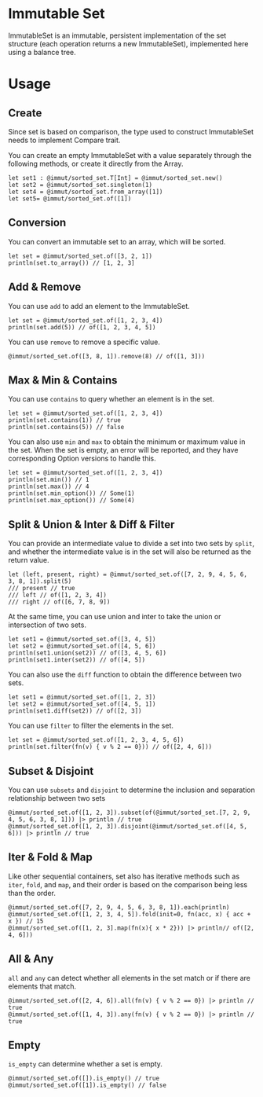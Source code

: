 # Immutable Set

ImmutableSet is an immutable, persistent implementation of the set structure (each operation returns a new ImmutableSet), implemented here using a balance tree.

# Usage

## Create

Since set is based on comparison, the type used to construct ImmutableSet needs to implement Compare trait.

You can create an empty ImmutableSet with a value separately through the following methods, or create it directly from the Array.

```moonbit
let set1 : @immut/sorted_set.T[Int] = @immut/sorted_set.new()
let set2 = @immut/sorted_set.singleton(1)
let set4 = @immut/sorted_set.from_array([1])
let set5= @immut/sorted_set.of([1])
```

## Conversion

You can convert an immutable set to an array, which will be sorted.

```moonbit
let set = @immut/sorted_set.of([3, 2, 1])
println(set.to_array()) // [1, 2, 3]
```

## Add & Remove

You can use `add` to add an element to the ImmutableSet.

```moonbit
let set = @immut/sorted_set.of([1, 2, 3, 4])
println(set.add(5)) // of([1, 2, 3, 4, 5])
```

You can use `remove` to remove a specific value.

```moonbit
@immut/sorted_set.of([3, 8, 1]).remove(8) // of([1, 3]))
```

## Max & Min & Contains

You can use `contains` to query whether an element is in the set.

```moonbit
let set = @immut/sorted_set.of([1, 2, 3, 4])
println(set.contains(1)) // true
println(set.contains(5)) // false
```

You can also use `min` and `max` to obtain the minimum or maximum value in the set. When the set is empty, an error will be reported, and they have corresponding Option versions to handle this.

```moonbit
let set = @immut/sorted_set.of([1, 2, 3, 4])
println(set.min()) // 1
println(set.max()) // 4
println(set.min_option()) // Some(1)
println(set.max_option()) // Some(4)
```

## Split & Union & Inter & Diff & Filter

You can provide an intermediate value to divide a set into two sets by `split`, and whether the intermediate value is in the set will also be returned as the return value.

```moonbit
let (left, present, right) = @immut/sorted_set.of([7, 2, 9, 4, 5, 6, 3, 8, 1]).split(5)
/// present // true
/// left // of([1, 2, 3, 4])
/// right // of([6, 7, 8, 9])
```

At the same time, you can use union and inter to take the union or intersection of two sets.

```moonbit
let set1 = @immut/sorted_set.of([3, 4, 5])
let set2 = @immut/sorted_set.of([4, 5, 6])
println(set1.union(set2)) // of([3, 4, 5, 6])
println(set1.inter(set2)) // of([4, 5])
```

You can also use the `diff` function to obtain the difference between two sets.

```moonbit
let set1 = @immut/sorted_set.of([1, 2, 3])
let set2 = @immut/sorted_set.of([4, 5, 1])
println(set1.diff(set2)) // of([2, 3])
```

You can use `filter` to filter the elements in the set.

```moonbit
let set = @immut/sorted_set.of([1, 2, 3, 4, 5, 6])
println(set.filter(fn(v) { v % 2 == 0})) // of([2, 4, 6]))
```

## Subset & Disjoint

You can use `subsets` and `disjoint` to determine the inclusion and separation relationship between two sets

```moonbit
@immut/sorted_set.of([1, 2, 3]).subset(of(@immut/sorted_set.[7, 2, 9, 4, 5, 6, 3, 8, 1])) |> println // true
@immut/sorted_set.of([1, 2, 3]).disjoint(@immut/sorted_set.of([4, 5, 6])) |> println // true
```

## Iter & Fold & Map

Like other sequential containers, set also has iterative methods such as `iter`, `fold`, and `map`, and their order is based on the comparison being less than the order.

```moonbit
@immut/sorted_set.of([7, 2, 9, 4, 5, 6, 3, 8, 1]).each(println)
@immut/sorted_set.of([1, 2, 3, 4, 5]).fold(init=0, fn(acc, x) { acc + x }) // 15
@immut/sorted_set.of([1, 2, 3].map(fn(x){ x * 2})) |> println// of([2, 4, 6]))
```

## All & Any

`all` and `any` can detect whether all elements in the set match or if there are elements that match.

```moonbit
@immut/sorted_set.of([2, 4, 6]).all(fn(v) { v % 2 == 0}) |> println // true
@immut/sorted_set.of([1, 4, 3]).any(fn(v) { v % 2 == 0}) |> println // true
```

## Empty

`is_empty` can determine whether a set is empty.

```moonbit
@immut/sorted_set.of([]).is_empty() // true
@immut/sorted_set.of([1]).is_empty() // false
```
